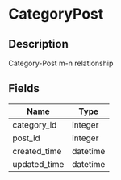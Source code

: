 # CategoryPost

## Description
Category-Post m-n relationship

## Fields

Name                  | Type
--                    | --
category_id           | integer
post_id               | integer
created_time          | datetime
updated_time          | datetime

